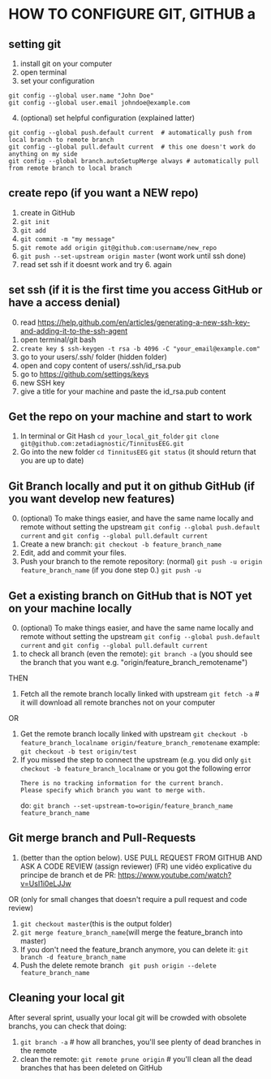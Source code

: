 # HOW TO CONFIGURE GIT, GITHUB a

## setting git
1. install git on your computer
2. open terminal
3. set your configuration
```
git config --global user.name "John Doe"
git config --global user.email johndoe@example.com
``` 
4. (optional) set helpful configuration (explained latter)
```
git config --global push.default current  # automatically push from local branch to remote branch
git config --global pull.default current  # this one doesn't work do anything on my side
git config --global branch.autoSetupMerge always # automatically pull from remote branch to local branch
```

## create repo (if you want a NEW repo)
1. create in GitHub
2. `git init`
3. `git add`
4. `git commit -m "my message"`
5. `git remote add origin git@github.com:username/new_repo`
6. `git push --set-upstream origin master` (wont work until ssh done)
7. read set ssh if it doesnt work and try 6. again

## set ssh  (if it is the first time you access GitHub or have a access denial)
0. read https://help.github.com/en/articles/generating-a-new-ssh-key-and-adding-it-to-the-ssh-agent
1. open terminal/git bash
2. `create key $ ssh-keygen -t rsa -b 4096 -C "your_email@example.com"`
3. go to your users/.ssh/ folder (hidden folder)
4. open and copy content of users/.ssh/id_rsa.pub
5. go to https://github.com/settings/keys
6. new SSH key
7. give a title for your machine and paste the id_rsa.pub content

## Get the repo on your machine and start to work

1. In terminal or Git Hash
  `cd your_local_git_folder`
  `git clone git@github.com:zetadiagnostic/TinnitusEEG.git`
2. Go into the new folder 
	`cd TinnitusEEG`
	`git status` (it should return that you are up to date)

## Git Branch locally and put it on github GitHub (if you want develop new features)

0. (optional) To make things easier, and have the same name locally and remote without setting the upstream
    `git config --global push.default current` and  `git config --global pull.default current`
1. Create a new branch:
    `git checkout -b feature_branch_name`
2. Edit, add and commit your files.
3. Push your branch to the remote repository:
    (normal) `git push -u origin feature_branch_name`
    (if you done step 0.) `git push -u`


## Get a existing branch on GitHub that is NOT yet on your machine locally
0. (optional) To make things easier, and have the same name locally and remote without setting the upstream
    `git config --global push.default current` and  `git config --global pull.default current`
1. to check all branch (even the remote):
    `git branch -a` (you should see the branch that you want e.g. "origin/feature_branch_remotename")

THEN
1.  Fetch all the remote branch locally linked with upstream
    `git fetch -a` # it will download all remote branches not on your computer
    
OR
1.  Get the remote branch locally linked with upstream
	`git checkout -b feature_branch_localname origin/feature_branch_remotename`
	 example: `git checkout -b test origin/test`
1. If you missed the step to connect the upstream 
    (e.g. you did only `git checkout -b feature_branch_localname` or you got the following error
    ```
    There is no tracking information for the current branch.
    Please specify which branch you want to merge with.
    ```
    do: `git branch --set-upstream-to=origin/feature_branch_name feature_branch_name`
    
## Git merge branch and Pull-Requests

1. (better than the option below). USE PULL REQUEST FROM GITHUB AND ASK A CODE REVIEW (assign reviewer)
   (FR) une vidéo explicative du principe de branch et de PR: https://www.youtube.com/watch?v=UsI1i0eLJJw
    
OR (only for small changes that doesn't require a pull request and code review)

1. `git checkout master`(this is the output folder)
2. `git merge feature_branch_name`(will merge the feature_branch into master)
3. If you don't need the feature_branch anymore, you can delete it:
   `git branch -d feature_branch_name`
4. Push the delete remote branch
    ` git push origin --delete feature_branch_name`
    
## Cleaning your local git
After several sprint, usually your local git will be crowded with obsolete branchs, you can check that doing:
1. ``git branch -a`` # how all branches, you'll see plenty of dead branches in the remote
2. clean the remote: `git remote prune origin` # you'll clean all the dead branches that has been deleted on GitHub